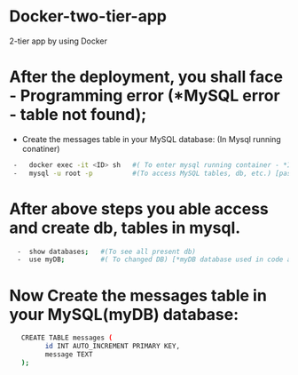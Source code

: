 # Docker-two-tier-app
2-tier app by using Docker

# After the deployment, you shall face - Programming error (*MySQL error - table not found);
  - Create the messages table in your MySQL database: (In Mysql running conatiner)
 ```bash 
  -   docker exec -it <ID> sh   #( To enter mysql running container - *ID = container ID) 
  -   mysql -u root -p          #(To access MySQL tables, db, etc.) [password - admin]
```
# After above steps you able access and create db, tables in mysql. 
```bash
  -  show databases;   #(To see all present db)
  -  use myDB;         #( To changed DB) [*myDB database used in code and config file]
```
# Now Create the messages table in your MySQL(myDB) database:
```bash
   CREATE TABLE messages (
         id INT AUTO_INCREMENT PRIMARY KEY,
         message TEXT
   );
```
